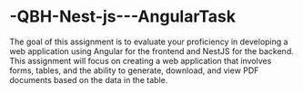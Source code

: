 # -QBH-Nest-js---AngularTask
The goal of this assignment is to evaluate your proficiency in developing a web application using Angular for the frontend and NestJS for the backend. This assignment will focus on creating a web application that involves forms, tables, and the ability to generate, download, and view PDF documents based on the data in the table.
